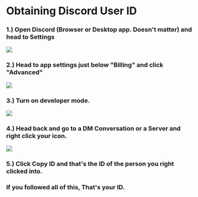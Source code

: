 # Obtaining Discord User ID
### 1.) Open Discord (Browser or Desktop app. Doesn't matter) and head to Settings
<img src="https://i.imgur.com/bRhUdfp.png"/>

### 2.) Head to app settings just below "Billing" and click "Advanced"
<img src="https://i.imgur.com/XTGcyfW.png"/>

### 3.) Turn on developer mode.
<img src="https://i.imgur.com/NzKpHLt.png"/>

### 4.) Head back and go to a DM Conversation or a Server and right click your icon.
<img src="https://i.imgur.com/n0AtRY0.png"/>

### 5.) Click Copy ID and that's the ID of the person you right clicked into.
### If you followed all of this, That's your ID.
